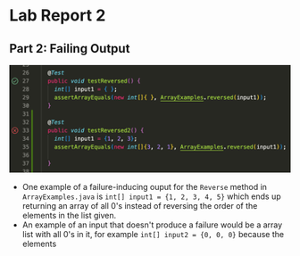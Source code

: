# Lab Report 2

## Part 2: Failing Output
![Image](testreverse.jpg)
- One example of a failure-inducing ouput for the `Reverse` method in `ArrayExamples.java` is `int[] input1 = {1, 2, 3, 4, 5}` which ends up returning an array of all 0's instead of reversing the order of the elements in the list given.
- An example of an input that doesn't produce a failure would be a array list with all 0's in it, for example `int[] input2 = {0, 0, 0}` because the elements 

